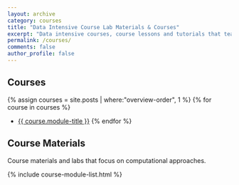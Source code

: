 ```yaml
---
layout: archive
category: courses
title: "Data Intensive Course Lab Materials & Courses"
excerpt: "Data intensive courses, course lessons and tutorials that teach scientific programming, reproducible open science workflows and general scientific data skills. "
permalink: /courses/
comments: false
author_profile: false
---
```


## Courses

{% assign courses = site.posts | where:"overview-order", 1 %}
{% for course in courses %}
* <a href="{{ site.url }}{{ course.permalink }}">{{ course.module-title }}</a>
{% endfor %}

## Course Materials
Course materials and labs that focus on computational approaches.

{% include course-module-list.html %}
